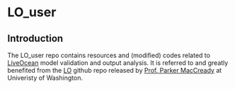 # LO_user

## Introduction

The LO_user repo contains resources and (modified) codes related to [LiveOcean](https://faculty.washington.edu/pmacc/LO/LiveOcean.html) model validation and output analysis. It is referred to and greatly benefited from the [LO](https://github.com/parkermac/LO) github repo released by [Prof. Parker MacCready](https://faculty.washington.edu/pmacc/) at Univeristy of Washington. 

